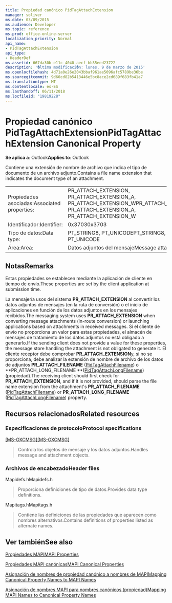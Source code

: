 ```yaml
---
title: Propiedad canónico PidTagAttachExtension
manager: soliver
ms.date: 03/09/2015
ms.audience: Developer
ms.topic: reference
ms.prod: office-online-server
localization_priority: Normal
api_name:
- PidTagAttachExtension
api_type:
- HeaderDef
ms.assetid: 667da30b-e11c-4040-aecf-bb35eed23722
description: '�ltima modificaci�n: lunes, 9 de marzo de 2015'
ms.openlocfilehash: 4d71a0e26e2043bbaf961ae5096afc5789be36be
ms.sourcegitcommit: 9d60cd82b5413446e5bc8ace2cd689f683fb41a7
ms.translationtype: MT
ms.contentlocale: es-ES
ms.lasthandoff: 06/11/2018
ms.locfileid: "19819228"
---
```

# <a name="pidtagattachextension-canonical-property"></a><span data-ttu-id="66459-103">Propiedad canónico PidTagAttachExtension</span><span class="sxs-lookup"><span data-stu-id="66459-103">PidTagAttachExtension Canonical Property</span></span>

  
  
<span data-ttu-id="66459-104">**Se aplica a**: Outlook</span><span class="sxs-lookup"><span data-stu-id="66459-104">**Applies to**: Outlook</span></span> 
  
<span data-ttu-id="66459-105">Contiene una extensión de nombre de archivo que indica el tipo de documento de un archivo adjunto.</span><span class="sxs-lookup"><span data-stu-id="66459-105">Contains a file name extension that indicates the document type of an attachment.</span></span> 
  
|||
|:-----|:-----|
|<span data-ttu-id="66459-106">Propiedades asociadas:</span><span class="sxs-lookup"><span data-stu-id="66459-106">Associated properties:</span></span>  <br/> |<span data-ttu-id="66459-107">PR_ATTACH_EXTENSION, PR_ATTACH_EXTENSION_A, PR_ATTACH_EXTENSION_W</span><span class="sxs-lookup"><span data-stu-id="66459-107">PR_ATTACH_EXTENSION, PR_ATTACH_EXTENSION_A, PR_ATTACH_EXTENSION_W</span></span>  <br/> |
|<span data-ttu-id="66459-108">Identificador:</span><span class="sxs-lookup"><span data-stu-id="66459-108">Identifier:</span></span>  <br/> |<span data-ttu-id="66459-109">0x3703</span><span class="sxs-lookup"><span data-stu-id="66459-109">0x3703</span></span>  <br/> |
|<span data-ttu-id="66459-110">Tipo de datos:</span><span class="sxs-lookup"><span data-stu-id="66459-110">Data type:</span></span>  <br/> |<span data-ttu-id="66459-111">PT_STRING8, PT_UNICODE</span><span class="sxs-lookup"><span data-stu-id="66459-111">PT_STRING8, PT_UNICODE</span></span>  <br/> |
|<span data-ttu-id="66459-112">Área:</span><span class="sxs-lookup"><span data-stu-id="66459-112">Area:</span></span>  <br/> |<span data-ttu-id="66459-113">Datos adjuntos del mensaje</span><span class="sxs-lookup"><span data-stu-id="66459-113">Message attachment</span></span>  <br/> |
   
## <a name="remarks"></a><span data-ttu-id="66459-114">Notas</span><span class="sxs-lookup"><span data-stu-id="66459-114">Remarks</span></span>

<span data-ttu-id="66459-115">Estas propiedades se establecen mediante la aplicación de cliente en tiempo de envío.</span><span class="sxs-lookup"><span data-stu-id="66459-115">These properties are set by the client application at submission time.</span></span> 
  
<span data-ttu-id="66459-116">La mensajería usos del sistema **PR_ATTACH_EXTENSION** al convertir los datos adjuntos de mensajes (en la ruta de conversión) o el inicio de aplicaciones en función de los datos adjuntos en los mensajes recibidos.</span><span class="sxs-lookup"><span data-stu-id="66459-116">The messaging system uses **PR_ATTACH_EXTENSION** when converting message attachments (in-route conversion) or launching applications based on attachments in received messages.</span></span> <span data-ttu-id="66459-117">Si el cliente de envío no proporciona un valor para estas propiedades, el almacén de mensajes de tratamiento de los datos adjuntos no está obligado a generarlo.</span><span class="sxs-lookup"><span data-stu-id="66459-117">If the sending client does not provide a value for these properties, the message store handling the attachment is not obligated to generate it.</span></span> <span data-ttu-id="66459-118">El cliente receptor debe comprobar **PR_ATTACH_EXTENSION**y, si no se proporciona, debe analizar la extensión de nombre de archivo de los datos de adjuntos **PR_ATTACH_FILENAME** ([PidTagAttachFilename](pidtagattachfilename-canonical-property.md)) o **PR_ATTACH_LONG_FILENAME **([PidTagAttachLongFilename](pidtagattachlongfilename-canonical-property.md)) (propiedad).</span><span class="sxs-lookup"><span data-stu-id="66459-118">The receiving client should first check for **PR_ATTACH_EXTENSION**, and if it is not provided, should parse the file name extension from the attachment's **PR_ATTACH_FILENAME** ([PidTagAttachFilename](pidtagattachfilename-canonical-property.md)) or **PR_ATTACH_LONG_FILENAME** ([PidTagAttachLongFilename](pidtagattachlongfilename-canonical-property.md)) property.</span></span> 
  
## <a name="related-resources"></a><span data-ttu-id="66459-119">Recursos relacionados</span><span class="sxs-lookup"><span data-stu-id="66459-119">Related resources</span></span>

### <a name="protocol-specifications"></a><span data-ttu-id="66459-120">Especificaciones de protocolo</span><span class="sxs-lookup"><span data-stu-id="66459-120">Protocol specifications</span></span>

<span data-ttu-id="66459-121">[[MS-OXCMSG]](http://msdn.microsoft.com/library/7fd7ec40-deec-4c06-9493-1bc06b349682%28Office.15%29.aspx)</span><span class="sxs-lookup"><span data-stu-id="66459-121">[[MS-OXCMSG]](http://msdn.microsoft.com/library/7fd7ec40-deec-4c06-9493-1bc06b349682%28Office.15%29.aspx)</span></span>
  
> <span data-ttu-id="66459-122">Controla los objetos de mensaje y los datos adjuntos.</span><span class="sxs-lookup"><span data-stu-id="66459-122">Handles message and attachment objects.</span></span>
    
### <a name="header-files"></a><span data-ttu-id="66459-123">Archivos de encabezado</span><span class="sxs-lookup"><span data-stu-id="66459-123">Header files</span></span>

<span data-ttu-id="66459-124">Mapidefs.h</span><span class="sxs-lookup"><span data-stu-id="66459-124">Mapidefs.h</span></span>
  
> <span data-ttu-id="66459-125">Proporciona definiciones de tipo de datos.</span><span class="sxs-lookup"><span data-stu-id="66459-125">Provides data type definitions.</span></span>
    
<span data-ttu-id="66459-126">Mapitags.h</span><span class="sxs-lookup"><span data-stu-id="66459-126">Mapitags.h</span></span>
  
> <span data-ttu-id="66459-127">Contiene las definiciones de las propiedades que aparecen como nombres alternativos.</span><span class="sxs-lookup"><span data-stu-id="66459-127">Contains definitions of properties listed as alternate names.</span></span>
    
## <a name="see-also"></a><span data-ttu-id="66459-128">Ver también</span><span class="sxs-lookup"><span data-stu-id="66459-128">See also</span></span>



[<span data-ttu-id="66459-129">Propiedades MAPI</span><span class="sxs-lookup"><span data-stu-id="66459-129">MAPI Properties</span></span>](mapi-properties.md)
  
[<span data-ttu-id="66459-130">Propiedades MAPI canónicas</span><span class="sxs-lookup"><span data-stu-id="66459-130">MAPI Canonical Properties</span></span>](mapi-canonical-properties.md)
  
[<span data-ttu-id="66459-131">Asignación de nombres de propiedad canónico a nombres de MAPI</span><span class="sxs-lookup"><span data-stu-id="66459-131">Mapping Canonical Property Names to MAPI Names</span></span>](mapping-canonical-property-names-to-mapi-names.md)
  
[<span data-ttu-id="66459-132">Asignación de nombres MAPI para nombres canónicos (propiedad)</span><span class="sxs-lookup"><span data-stu-id="66459-132">Mapping MAPI Names to Canonical Property Names</span></span>](mapping-mapi-names-to-canonical-property-names.md)

